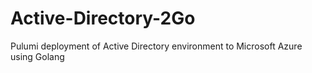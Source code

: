 # Active-Directory-2Go
Pulumi deployment of Active Directory environment to Microsoft Azure using Golang
